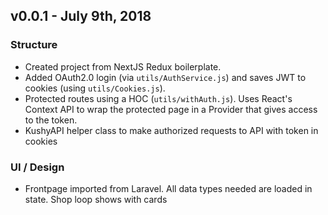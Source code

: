 ## v0.0.1 - July 9th, 2018

### Structure 

* Created project from NextJS Redux boilerplate.
* Added OAuth2.0 login (via `utils/AuthService.js`) and saves JWT to cookies (using `utils/Cookies.js`).
* Protected routes using a HOC (`utils/withAuth.js`). Uses React's Context API to wrap the protected page in a Provider that gives access to the token.
* KushyAPI helper class to make authorized requests to API with token in cookies

### UI / Design

* Frontpage imported from Laravel. All data types needed are loaded in state. Shop loop shows with cards